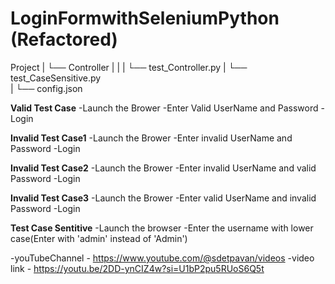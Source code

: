 # LoginFormwithSeleniumPython (Refactored)

Project
    |
    └── Controller
    |     |
    |     └── test_Controller.py
          |
          └── test_CaseSensitive.py        
    |
    └── config.json




**Valid Test Case**
-Launch the Brower
-Enter Valid UserName and Password
-Login

**Invalid Test Case1**
-Launch the Brower
-Enter invalid UserName and Password
-Login

**Invalid Test Case2**
-Launch the Brower
-Enter invalid UserName and  valid Password
-Login

**Invalid Test Case3**
-Launch the Brower
-Enter valid UserName and invalid Password
-Login 

**Test Case Sentitive**
-Launch the browser
-Enter the username with lower case(Enter with 'admin' instead of 'Admin')

-youTubeChannel - https://www.youtube.com/@sdetpavan/videos
-video link - https://youtu.be/2DD-ynCIZ4w?si=U1bP2pu5RUoS6Q5t

    
